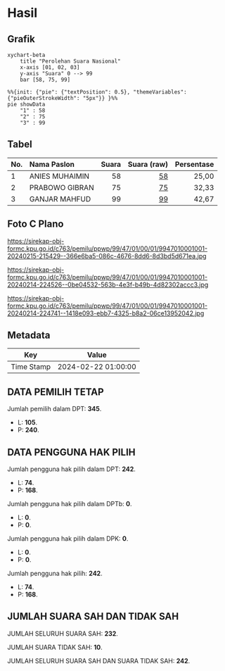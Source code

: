 # Hasil

## Grafik

```mermaid
xychart-beta
    title "Perolehan Suara Nasional"
    x-axis [01, 02, 03]
    y-axis "Suara" 0 --> 99
    bar [58, 75, 99]
```

```mermaid
%%{init: {"pie": {"textPosition": 0.5}, "themeVariables": {"pieOuterStrokeWidth": "5px"}} }%%
pie showData
    "1" : 58
    "2" : 75
    "3" : 99
```

## Tabel

| No. | Nama Paslon    | Suara | Suara (raw) | Persentase |
|:--- |:-------------- | -----:| -----------:| ----------:|
| 1   | ANIES MUHAIMIN | 58    | [58][p-1]   | 25,00      |
| 2   | PRABOWO GIBRAN | 75    | [75][p-2]   | 32,33      |
| 3   | GANJAR MAHFUD  | 99    | [99][p-3]   | 42,67      |


[p-1]: https://github.com/gigit-pemilu/pemilu-2024/blob/main/pilpres/hitung-suara/sub/99-luar-negeri/sub/47-helsinki-finlandia/sub/01-helsinki-finlandia/sub/0001-helsinki-finlandia/sub/001-pos-001/sub/paslon-1.txt
[p-2]: https://github.com/gigit-pemilu/pemilu-2024/blob/main/pilpres/hitung-suara/sub/99-luar-negeri/sub/47-helsinki-finlandia/sub/01-helsinki-finlandia/sub/0001-helsinki-finlandia/sub/001-pos-001/sub/paslon-2.txt
[p-3]: https://github.com/gigit-pemilu/pemilu-2024/blob/main/pilpres/hitung-suara/sub/99-luar-negeri/sub/47-helsinki-finlandia/sub/01-helsinki-finlandia/sub/0001-helsinki-finlandia/sub/001-pos-001/sub/paslon-3.txt

## Foto C Plano

https://sirekap-obj-formc.kpu.go.id/c763/pemilu/ppwp/99/47/01/00/01/9947010001001-20240215-215429--366e6ba5-086c-4676-8dd6-8d3bd5d671ea.jpg

https://sirekap-obj-formc.kpu.go.id/c763/pemilu/ppwp/99/47/01/00/01/9947010001001-20240214-224526--0be04532-563b-4e3f-b49b-4d82302accc3.jpg

https://sirekap-obj-formc.kpu.go.id/c763/pemilu/ppwp/99/47/01/00/01/9947010001001-20240214-224741--1418e093-ebb7-4325-b8a2-06ce13952042.jpg


## Metadata

| Key        | Value               |
| ---------- | ------------------- |
| Time Stamp | 2024-02-22 01:00:00 |


## DATA PEMILIH TETAP

Jumlah pemilih dalam DPT: **345**.
 * L: **105**.
 * P: **240**.

## DATA PENGGUNA HAK PILIH

Jumlah pengguna hak pilih dalam DPT: **242**.
 * L: **74**.
 * P: **168**.

Jumlah pengguna hak pilih dalam DPTb: **0**.
 * L: **0**.
 * P: **0**.

Jumlah pengguna hak pilih dalam DPK: **0**.
 * L: **0**.
 * P: **0**.

Jumlah pengguna hak pilih: **242**.
 * L: **74**.
 * P: **168**.

## JUMLAH SUARA SAH DAN TIDAK SAH

JUMLAH SELURUH SUARA SAH: **232**.

JUMLAH SUARA TIDAK SAH: **10**.

JUMLAH SELURUH SUARA SAH DAN SUARA TIDAK SAH: **242**.


